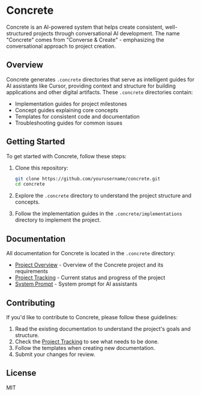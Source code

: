# Concrete

Concrete is an AI-powered system that helps create consistent, well-structured projects through conversational AI development. The name "Concrete" comes from "Converse & Create" - emphasizing the conversational approach to project creation.

## Overview

Concrete generates `.concrete` directories that serve as intelligent guides for AI assistants like Cursor, providing context and structure for building applications and other digital artifacts. These `.concrete` directories contain:

- Implementation guides for project milestones
- Concept guides explaining core concepts
- Templates for consistent code and documentation
- Troubleshooting guides for common issues

## Getting Started

To get started with Concrete, follow these steps:

1. Clone this repository:
   ```bash
   git clone https://github.com/yourusername/concrete.git
   cd concrete
   ```

2. Explore the `.concrete` directory to understand the project structure and concepts.

3. Follow the implementation guides in the `.concrete/implementations` directory to implement the project.

## Documentation

All documentation for Concrete is located in the `.concrete` directory:

- [Project Overview](./.concrete/project.md) - Overview of the Concrete project and its requirements
- [Project Tracking](./.concrete/tracking.md) - Current status and progress of the project
- [System Prompt](./.concrete/system-prompt.md) - System prompt for AI assistants

## Contributing

If you'd like to contribute to Concrete, please follow these guidelines:

1. Read the existing documentation to understand the project's goals and structure.
2. Check the [Project Tracking](./.concrete/tracking.md) to see what needs to be done.
3. Follow the templates when creating new documentation.
4. Submit your changes for review.

## License

MIT 